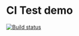 # CI Test demo

[![Build status](https://ci.appveyor.com/api/projects/status/oauem97ur7ge2g58?svg=true)](https://ci.appveyor.com/project/Mikhail2538/matchers-homeworks)